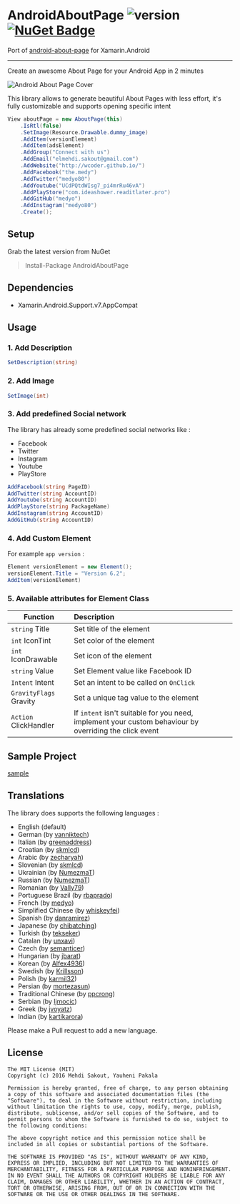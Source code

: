 # AndroidAboutPage ![version](http://img.shields.io/badge/original-v1.2.1-brightgreen.svg?style=flat) [![NuGet Badge](https://buildstats.info/nuget/AndroidAboutPage)](https://www.nuget.org/packages/AndroidAboutPage/)

Port of [android-about-page](https://github.com/medyo/android-about-page) for Xamarin.Android

---

Create an awesome About Page for your Android App in 2 minutes

![Android About Page Cover](https://raw.githubusercontent.com/medyo/android-about-page/master/resources/cover.png)

This library allows to generate beautiful About Pages with less effort, it's fully customizable and supports opening specific intent

```csharp
View aboutPage = new AboutPage(this)
	.IsRtl(false)
	.SetImage(Resource.Drawable.dummy_image)
	.AddItem(versionElement)
	.AddItem(adsElement)
	.AddGroup("Connect with us")
	.AddEmail("elmehdi.sakout@gmail.com")
	.AddWebsite("http://wcoder.github.io/")
	.AddFacebook("the.medy")
	.AddTwitter("medyo80")
	.AddYoutube("UCdPQtdWIsg7_pi4mrRu46vA")
	.AddPlayStore("com.ideashower.readitlater.pro")
	.AddGitHub("medyo")
	.AddInstagram("medyo80")
	.Create();
```

## Setup

Grab the latest version from NuGet

> Install-Package AndroidAboutPage

## Dependencies

* Xamarin.Android.Support.v7.AppCompat

## Usage
### 1. Add Description

```csharp
SetDescription(string)
```

### 2. Add Image
```csharp
SetImage(int)
```

### 3. Add predefined Social network
The library has already some predefined social networks like :

* Facebook
* Twitter
* Instagram
* Youtube
* PlayStore

```csharp
AddFacebook(string PageID)
AddTwitter(string AccountID)
AddYoutube(string AccountID)
AddPlayStore(string PackageName)
AddInstagram(string AccountID)
AddGitHub(string AccountID)
```

### 4. Add Custom Element
For example `app version` :

```csharp
Element versionElement = new Element();
versionElement.Title = "Version 6.2";
AddItem(versionElement)
```

### 5. Available attributes for Element Class

| Function        | Description  |
| ------------- |:------------------|
| `string` Title | Set title of the element|
| `int` IconTint | Set color of the element|
| `int` IconDrawable | Set icon of the element|
| `string` Value | Set Element value like Facebook ID|
| `Intent` Intent | Set an intent to be called on `OnClick` |
| `GravityFlags` Gravity | Set a unique tag value to the element|
| `Action` ClickHandler | If `intent` isn't suitable for you need, implement your custom behaviour by overriding the click event |


## Sample Project
[sample](https://github.com/wcoder/AndroidAboutPage/tree/master/samples)

## Translations
The library does supports the following languages :

* English (default)
* German (by [vanniktech](https://github.com/vanniktech))
* Italian (by [greenaddress](https://github.com/greenaddress))
* Croatian (by [skmlcd](https://github.com/skmlcd))
* Arabic (by [zecharyah](https://github.com/zecharyah))
* Slovenian (by [skmlcd](https://github.com/skmlcd))
* Ukrainian (by [NumezmaT](https://github.com/NumezmaT))
* Russian (by [NumezmaT](https://github.com/NumezmaT))
* Romanian (by [Vally79](https://github.com/Vally79))
* Portuguese Brazil (by [rbaprado](https://github.com/rbaprado))
* French (by [medyo](https://github.com/medyo))
* Simplified Chinese (by [whiskeyfei](https://github.com/whiskeyfei))
* Spanish (by [danramirez](https://github.com/danramirez))
* Japanese (by [chibatching](https://github.com/chibatching))
* Turkish (by [tekseker](https://github.com/tekseker))
* Catalan (by [unxavi](https://github.com/unxavi))
* Czech (by [semanticer](https://github.com/semanticer))
* Hungarian (by [jbarat](https://github.com/jbarat))
* Korean (by [Alfex4936](https://github.com/Alfex4936))
* Swedish (by [Krillsson](https://github.com/Krillsson))
* Polish (by [karmil32](https://github.com/karmil32))
* Persian (by [mortezasun](https://github.com/mortezasun))
* Traditional Chinese (by [ppcrong](https://github.com/ppcrong))
* Serbian (by [ljmocic](https://github.com/ljmocic))
* Greek (by [jvoyatz](https://github.com/jvoyatz))
* Indian (by [kartikarora](https://github.com/kartikarora))

Please make a Pull request to add a new language.

## License

```
The MIT License (MIT)
Copyright (c) 2016 Mehdi Sakout, Yauheni Pakala

Permission is hereby granted, free of charge, to any person obtaining a copy of this software and associated documentation files (the "Software"), to deal in the Software without restriction, including without limitation the rights to use, copy, modify, merge, publish, distribute, sublicense, and/or sell copies of the Software, and to permit persons to whom the Software is furnished to do so, subject to the following conditions:

The above copyright notice and this permission notice shall be included in all copies or substantial portions of the Software.

THE SOFTWARE IS PROVIDED "AS IS", WITHOUT WARRANTY OF ANY KIND, EXPRESS OR IMPLIED, INCLUDING BUT NOT LIMITED TO THE WARRANTIES OF MERCHANTABILITY, FITNESS FOR A PARTICULAR PURPOSE AND NONINFRINGEMENT. IN NO EVENT SHALL THE AUTHORS OR COPYRIGHT HOLDERS BE LIABLE FOR ANY CLAIM, DAMAGES OR OTHER LIABILITY, WHETHER IN AN ACTION OF CONTRACT, TORT OR OTHERWISE, ARISING FROM, OUT OF OR IN CONNECTION WITH THE SOFTWARE OR THE USE OR OTHER DEALINGS IN THE SOFTWARE.
```
